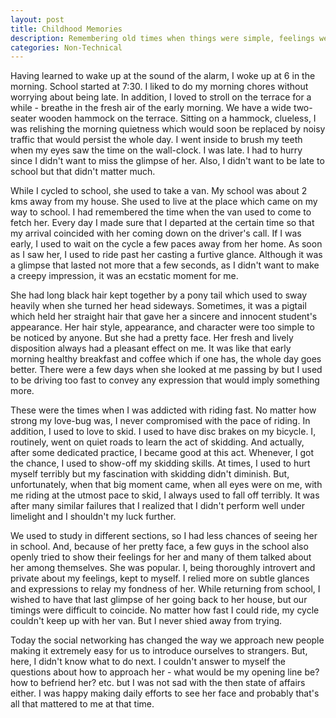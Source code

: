 ```yaml
---
layout: post
title: Childhood Memories
description: Remembering old times when things were simple, feelings were puerile, and being happy was easy.
categories: Non-Technical
---
```


Having learned to wake up at the sound of the alarm, I woke up at 6 in the morning. School started at 7:30. I liked to do my morning chores without worrying about being late. In addition, I loved to stroll on the terrace for a while - breathe in the fresh air of the early morning. We have a wide two-seater wooden hammock on the terrace. Sitting on a hammock, clueless, I was relishing the morning quietness which would soon be replaced by noisy traffic that would persist the whole day. I went inside to brush my teeth when my eyes saw the time on the wall-clock. I was late. I had to hurry since I didn't want to miss the glimpse of her. Also, I didn't want to be late to school but that didn't matter much.

While I cycled to school, she used to take a van. My school was about 2 kms away from my house. She used to live at the place which came on my way to school. I had remembered the time when the van used to come to fetch her. Every day I made sure that I departed at the certain time so that my arrival coincided with her coming down on the driver's call. If I was early, I used to wait on the cycle a few paces away from her home. As soon as I saw her, I used to ride past her casting a furtive glance. Although it was a glimpse that lasted not more that a few seconds, as I didn't want to make a creepy impression, it was an ecstatic moment for me. 

She had long black hair kept together by a pony tail which used to sway heavily when she turned her head sideways. Sometimes, it was a pigtail which held her straight hair that gave her a sincere and innocent student's appearance. Her hair style, appearance, and character were too simple to be noticed by anyone. But she had a pretty face. Her fresh and lively disposition always had a pleasant effect on me. It was like that early morning healthy breakfast and coffee which if one has, the whole day goes better. There were a few days when she looked at me passing by but I used to be driving too fast to convey any expression that would imply something more.

These were the times when I was addicted with riding fast. No matter how strong my love-bug was, I never compromised with the pace of riding. In addition, I used to love to skid. I used to have disc brakes on my bicycle. I, routinely, went on quiet roads to learn the act of skidding. And actually, after some dedicated practice, I became good at this act. Whenever, I got the chance, I used to show-off my skidding skills. At times, I used to hurt myself terribly but my fascination with skidding didn't diminish. But, unfortunately, when that big moment came, when all eyes were on me, with me riding at the utmost pace to skid, I always used to fall off terribly. It was after many similar failures that I realized that I didn't perform well under limelight and I shouldn't my luck further.

We used to study in different sections, so I had less chances of seeing her in school. And, because of her pretty face, a few guys in the school also openly tried to show their feelings for her and many of them talked about her among themselves. She was popular. I, being thoroughly introvert and private about my feelings, kept to myself. I relied more on subtle glances and expressions to relay my fondness of her. While returning from school, I wished to have that last glimpse of her going back to her house, but our timings were difficult to coincide. No matter how fast I could ride, my cycle couldn't keep up with her van. But I never shied away from trying.

Today the social networking has changed the way we approach new people making it extremely easy for us to introduce ourselves to strangers. But, here, I didn't know what to do next. I couldn't answer to myself the questions about how to approach her - what would be my opening line be? how to befriend her? etc. but I was not sad with the then state of affairs either. I was happy making daily efforts to see her face and probably that's all that mattered to me at that time.
